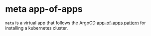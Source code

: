 # meta app-of-apps

`meta` is a virtual app that follows the ArgoCD [app-of-apps
pattern](https://argo-cd.readthedocs.io/en/stable/operator-manual/cluster-bootstrapping/)
for installing a kubernetes cluster.
